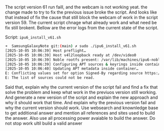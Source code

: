 
The script version 61 run faill, and the webcam is not working yeat. the change made to try to fix the previous issue broke the script.
And looks like that instead of fix the cause that still block the webcam of work in the script version 59. The current script chnage what already work and what need be fix still brokent.
Bellow are the error logs from the current state of the script.

Script: `ipu6_install_v61.sh`
```bash
➜  SamsungGalaxyNote git:(main) ✗ sudo ./ipu6_install_v61.sh            
[2025-10-05 10:06:39] Host preflight…
[2025-10-05 10:06:39] Host v4l2loopback ready at /dev/video0
[2025-10-05 10:06:39] Noble rootfs present: /var/lib/machines/ipu6-noble
[2025-10-05 10:06:39] Configuring APT sources & keyrings inside container…
[2025-10-05 10:06:40] Updating APT metadata inside container…
E: Conflicting values set for option Signed-By regarding source https://ppa.launchpadcontent.net/oem-solutions-group/intel-ipu6/ubuntu/ noble: /etc/apt/keyrings/ipu6-ppa.gpg != /etc/apt/keyrings/oem-intel-ipu6.gpg
E: The list of sources could not be read.
```

Said that, explain why the current version of the script fail and find a fix that solve the problem and keep what work in the previuos version still working. And generate a new version of the script and explain the new approach and why it should work that time. And explain why the previous version fail and why the current version should work. Use websearch and knownledge base to get additional answer and mention all references and sites used to build the answer. Also use all processing power avaiable to build the answer. Do not stop work ultil build a valid answer
